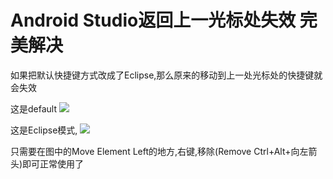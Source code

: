 # Android Studio返回上一光标处失效  完美解决

如果把默认快捷键方式改成了Eclipse,那么原来的移动到上一处光标处的快捷键就会失效


这是default
![](http://olg7c0d2n.bkt.clouddn.com/17-8-3/24988099.jpg)

这是Eclipse模式,
![](http://olg7c0d2n.bkt.clouddn.com/17-8-3/96417709.jpg)

只需要在图中的Move Element Left的地方,右键,移除(Remove Ctrl+Alt+向左箭头)即可正常使用了